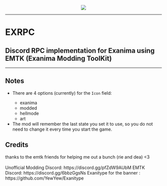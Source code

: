 <p align="center"><img src="https://github.com/sunglasseslol/exrpc/blob/master/assets/banner.png"></img></p>
<hr>
<h1>EXRPC</h1>
<h2>Discord RPC implementation for Exanima using EMTK (Exanima Modding ToolKit)</h2>
<hr>
<h2>Notes</h2>
<ul>
    <li>There are 4 options (currently) for the <code>Icon</code> field:</li>
    <ul>
        <li>exanima</li>
        <li>modded</li>
        <li>hellmode</li>
        <li>art</li>
    </ul>
    <li>The mod will remember the last state you set it to use, so you do not need to change it every time you start the game.</li>
</ul>

<h2>Credits</h2>
thanks to the emtk friends for helping me out a bunch (rie and dea) <3
</br>
</br>
Unofficial Modding Discord: https://discord.gg/pfZdW9AUbM
EMTK Discord: https://discord.gg/6bbzGgsNs
Exanitype for the banner : https://github.com/YewYew/Exanitype